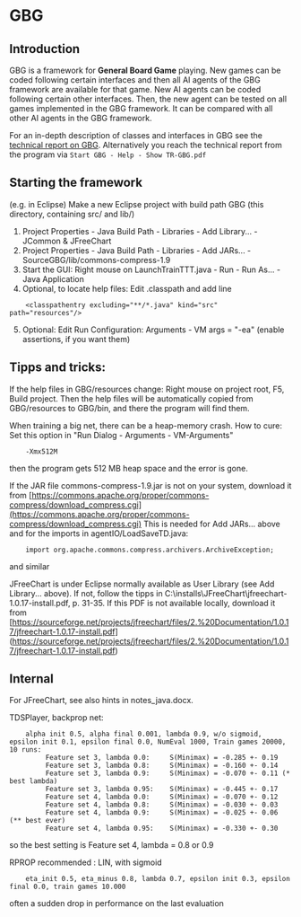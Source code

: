 # GBG 

## Introduction
GBG is a framework for **General Board Game** playing. New games can be coded following certain interfaces and then all AI agents of the GBG 
framework are available for that game. New AI agents can be coded following certain other interfaces. Then, the new agent can be tested on all 
games implemented in the GBG framework. It can be compared with all other AI agents in the GBG framework. 

For an in-depth description of classes and interfaces in GBG see the  [technical report on GBG](resources/TR-GBG.pdf).  Alternatively you reach 
the technical report from the program via  `Start GBG - Help - Show TR-GBG.pdf`


## Starting the framework

(e.g. in Eclipse)  Make a new Eclipse project with build path GBG (this directory, containing src/ and lib/)

1. Project Properties - Java Build Path - Libraries - Add Library... - JCommon & JFreeChart
2. Project Properties - Java Build Path - Libraries - Add JARs... - SourceGBG/lib/commons-compress-1.9
3. Start the GUI: Right mouse on LaunchTrainTTT.java - Run - Run As... - Java Application
4. Optional, to locate help files: Edit .classpath and add line
```
	<classpathentry excluding="**/*.java" kind="src" path="resources"/>
```
5. Optional: Edit Run Configuration: Arguments - VM args = "-ea" (enable assertions, if you want them)


## Tipps and tricks: 

If the help files in GBG/resources change: Right mouse on project root, F5, Build project. Then the help files will be automatically copied from GBG/resources to GBG/bin, and there the program will find them.

When training a big net, there can be a heap-memory crash.
How to cure: Set this option in "Run Dialog - Arguments - VM-Arguments"
```
	-Xmx512M
```
then the program gets 512 MB heap space and the error is gone.

If the JAR file commons-compress-1.9.jar is not on your system, download it from 
	 [https://commons.apache.org/proper/commons-compress/download_compress.cgi](https://commons.apache.org/proper/commons-compress/download_compress.cgi)
This is needed for Add JARs... above and for the imports in agentIO/LoadSaveTD.java:
```
	import org.apache.commons.compress.archivers.ArchiveException;
```
and similar

JFreeChart is under Eclipse normally available as User Library (see Add Library... above). 
If not, follow the tipps in 
	C:\installs\JFreeChart\jfreechart-1.0.17-install.pdf, p. 31-35.
If this PDF is not available locally, download it from
[https://sourceforge.net/projects/jfreechart/files/2.%20Documentation/1.0.17/jfreechart-1.0.17-install.pdf]
(https://sourceforge.net/projects/jfreechart/files/2.%20Documentation/1.0.17/jfreechart-1.0.17-install.pdf)


## Internal

For JFreeChart, see also hints in notes_java.docx.

TDSPlayer, backprop net:
```
	alpha init 0.5, alpha final 0.001, lambda 0.9, w/o sigmoid, epsilon init 0.1, epsilon final 0.0, NumEval 1000, Train games 20000, 10 runs:
		 Feature set 3, lambda 0.0: 	S(Minimax) = -0.285 +- 0.19
		 Feature set 3, lambda 0.8: 	S(Minimax) = -0.160 +- 0.14
		 Feature set 3, lambda 0.9: 	S(Minimax) = -0.070 +- 0.11	(* best lambda)
		 Feature set 3, lambda 0.95: 	S(Minimax) = -0.445 +- 0.17
		 Feature set 4, lambda 0.0: 	S(Minimax) = -0.070 +- 0.12
		 Feature set 4, lambda 0.8: 	S(Minimax) = -0.030 +- 0.03
		 Feature set 4, lambda 0.9: 	S(Minimax) = -0.025 +- 0.06	(** best ever)
		 Feature set 4, lambda 0.95: 	S(Minimax) = -0.330 +- 0.30
```
so the best setting is Feature set 4, lambda = 0.8 or 0.9


RPROP recommended : LIN, with sigmoid
```
	eta_init 0.5, eta_minus 0.8, lambda 0.7, epsilon init 0.3, epsilon final 0.0, train games 10.000
```
often a sudden drop in performance on the last evaluation


